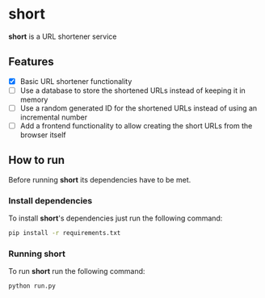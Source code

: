 # short
**short** is a URL shortener service

## Features
- [x] Basic URL shortener functionality
- [ ] Use a database to store the shortened URLs instead of keeping it in memory
- [ ] Use a random generated ID for the shortened URLs instead of using an incremental number
- [ ] Add a frontend functionality to allow creating the short URLs from the browser itself

## How to run
Before running **short** its dependencies have to be met.
### Install dependencies
To install **short**'s dependencies just run the following command:
```bash
pip install -r requirements.txt
```
### Running short
To run **short** run the following command:
```bash
python run.py
```